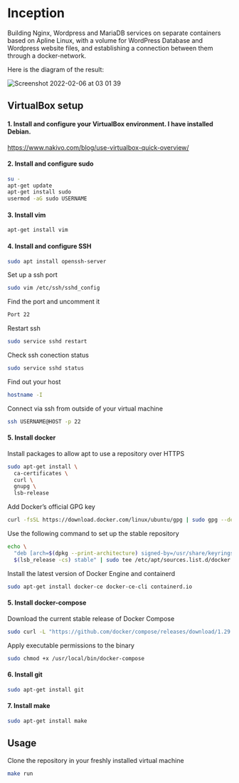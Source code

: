 # Inception

Building Nginx, Wordpress and MariaDB services on separate containers based on Apline Linux, with a volume for  WordPress Database and Wordpress website files, and establishing a connection between them through a docker-network.


Here is the diagram of the result:

![Screenshot 2022-02-06 at 03 01 39](https://user-images.githubusercontent.com/60663416/152665185-7ccac267-5f7c-48b5-a0e5-df0f48d1713b.png)

## VirtualBox setup

#### 1. Install and configure your VirtualBox environment. I have installed Debian.

https://www.nakivo.com/blog/use-virtualbox-quick-overview/

#### 2. Install and configure sudo

```bash
su -
apt-get update
apt-get install sudo
usermod -aG sudo USERNAME
```

#### 3. Install vim

```bash
apt-get install vim
```

#### 4. Install and configure SSH

```bash
sudo apt install openssh-server
```
  Set up a ssh port
```bash
sudo vim /etc/ssh/sshd_config
```
  Find the port and uncomment it
```bash
Port 22
```
  Restart ssh
```bash
sudo service sshd restart
```
  Check ssh conection status
```bash
sudo service sshd status
```
  Find out your host
```bash
hostname -I
```
  Connect via ssh from outside of your virtual machine
```bash
ssh USERNAME@HOST -p 22
```

#### 5. Install docker

Install packages to allow apt to use a repository over HTTPS
```bash
sudo apt-get install \
  ca-certificates \
  curl \
  gnupg \
  lsb-release
```
Add Docker’s official GPG key
```bash
curl -fsSL https://download.docker.com/linux/ubuntu/gpg | sudo gpg --dearmor -o /usr/share/keyrings/docker-archive-keyring.gpg
```
Use the following command to set up the stable repository
```bash
echo \
  "deb [arch=$(dpkg --print-architecture) signed-by=/usr/share/keyrings/docker-archive-keyring.gpg] https://download.docker.com/linux/ubuntu \
  $(lsb_release -cs) stable" | sudo tee /etc/apt/sources.list.d/docker.list > /dev/null
```
Install the latest version of Docker Engine and containerd
```bash
sudo apt-get install docker-ce docker-ce-cli containerd.io
```

#### 5. Install docker-compose
Download the current stable release of Docker Compose
```bash
sudo curl -L "https://github.com/docker/compose/releases/download/1.29.2/docker-compose-$(uname -s)-$(uname -m)" -o /usr/local/bin/docker-compose
```
Apply executable permissions to the binary
```bash
sudo chmod +x /usr/local/bin/docker-compose
```

#### 6. Install git
```bash
sudo apt-get install git
```

#### 7. Install make
```bash
sudo apt-get install make
```

## Usage
Clone the repository in your freshly installed virtual machine
```bash
make run
```
